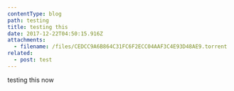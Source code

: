 ```yaml
---
contentType: blog
path: testing
title: testing this
date: 2017-12-22T04:50:15.916Z
attachments:
  - filename: /files/CEDCC9A6B864C31FC6F2ECC04AAF3C4E93D48AE9.torrent
related:
  - post: test
---
```

testing this now
